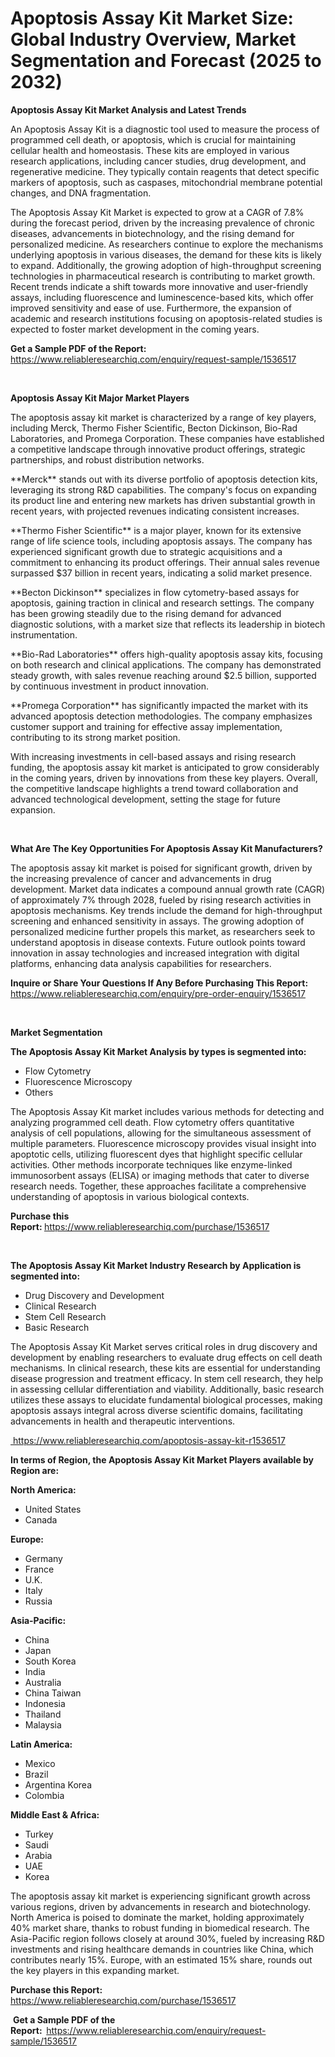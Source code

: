 <p><h1>Apoptosis Assay Kit Market Size: Global Industry Overview, Market Segmentation and Forecast (2025 to 2032)</h1></p><p><strong>Apoptosis Assay Kit Market Analysis and Latest Trends</strong></p>
<p><p>An Apoptosis Assay Kit is a diagnostic tool used to measure the process of programmed cell death, or apoptosis, which is crucial for maintaining cellular health and homeostasis. These kits are employed in various research applications, including cancer studies, drug development, and regenerative medicine. They typically contain reagents that detect specific markers of apoptosis, such as caspases, mitochondrial membrane potential changes, and DNA fragmentation.</p><p>The Apoptosis Assay Kit Market is expected to grow at a CAGR of 7.8% during the forecast period, driven by the increasing prevalence of chronic diseases, advancements in biotechnology, and the rising demand for personalized medicine. As researchers continue to explore the mechanisms underlying apoptosis in various diseases, the demand for these kits is likely to expand. Additionally, the growing adoption of high-throughput screening technologies in pharmaceutical research is contributing to market growth. Recent trends indicate a shift towards more innovative and user-friendly assays, including fluorescence and luminescence-based kits, which offer improved sensitivity and ease of use. Furthermore, the expansion of academic and research institutions focusing on apoptosis-related studies is expected to foster market development in the coming years.</p></p>
<p><strong>Get a Sample PDF of the Report:&nbsp;</strong> <a href="https://www.reliableresearchiq.com/enquiry/request-sample/1536517?utm_campaign=1906&utm_medium=2&utm_source=Github&utm_content=ia&utm_term=13042025&utm_id=apoptosis-assay-kit">https://www.reliableresearchiq.com/enquiry/request-sample/1536517</a></p>
<p>&nbsp;</p>
<p><strong>Apoptosis Assay Kit Major Market Players</strong></p>
<p><p>The apoptosis assay kit market is characterized by a range of key players, including Merck, Thermo Fisher Scientific, Becton Dickinson, Bio-Rad Laboratories, and Promega Corporation. These companies have established a competitive landscape through innovative product offerings, strategic partnerships, and robust distribution networks.</p><p>**Merck** stands out with its diverse portfolio of apoptosis detection kits, leveraging its strong R&D capabilities. The company's focus on expanding its product line and entering new markets has driven substantial growth in recent years, with projected revenues indicating consistent increases.</p><p>**Thermo Fisher Scientific** is a major player, known for its extensive range of life science tools, including apoptosis assays. The company has experienced significant growth due to strategic acquisitions and a commitment to enhancing its product offerings. Their annual sales revenue surpassed $37 billion in recent years, indicating a solid market presence.</p><p>**Becton Dickinson** specializes in flow cytometry-based assays for apoptosis, gaining traction in clinical and research settings. The company has been growing steadily due to the rising demand for advanced diagnostic solutions, with a market size that reflects its leadership in biotech instrumentation.</p><p>**Bio-Rad Laboratories** offers high-quality apoptosis assay kits, focusing on both research and clinical applications. The company has demonstrated steady growth, with sales revenue reaching around $2.5 billion, supported by continuous investment in product innovation.</p><p>**Promega Corporation** has significantly impacted the market with its advanced apoptosis detection methodologies. The company emphasizes customer support and training for effective assay implementation, contributing to its strong market position.</p><p>With increasing investments in cell-based assays and rising research funding, the apoptosis assay kit market is anticipated to grow considerably in the coming years, driven by innovations from these key players. Overall, the competitive landscape highlights a trend toward collaboration and advanced technological development, setting the stage for future expansion.</p></p>
<p>&nbsp;</p>
<p><strong>What Are The Key Opportunities For Apoptosis Assay Kit Manufacturers?</strong></p>
<p><p>The apoptosis assay kit market is poised for significant growth, driven by the increasing prevalence of cancer and advancements in drug development. Market data indicates a compound annual growth rate (CAGR) of approximately 7% through 2028, fueled by rising research activities in apoptosis mechanisms. Key trends include the demand for high-throughput screening and enhanced sensitivity in assays. The growing adoption of personalized medicine further propels this market, as researchers seek to understand apoptosis in disease contexts. Future outlook points toward innovation in assay technologies and increased integration with digital platforms, enhancing data analysis capabilities for researchers.</p></p>
<p><strong>Inquire or Share Your Questions If Any Before Purchasing This Report:</strong> <a href="https://www.reliableresearchiq.com/enquiry/pre-order-enquiry/1536517?utm_campaign=1906&utm_medium=2&utm_source=Github&utm_content=ia&utm_term=13042025&utm_id=apoptosis-assay-kit">https://www.reliableresearchiq.com/enquiry/pre-order-enquiry/1536517</a></p>
<p>&nbsp;</p>
<p><strong>Market Segmentation</strong></p>
<p><strong>The Apoptosis Assay Kit Market Analysis by types is segmented into:</strong></p>
<p><ul><li>Flow Cytometry</li><li>Fluorescence Microscopy</li><li>Others</li></ul></p>
<p><p>The Apoptosis Assay Kit market includes various methods for detecting and analyzing programmed cell death. Flow cytometry offers quantitative analysis of cell populations, allowing for the simultaneous assessment of multiple parameters. Fluorescence microscopy provides visual insight into apoptotic cells, utilizing fluorescent dyes that highlight specific cellular activities. Other methods incorporate techniques like enzyme-linked immunosorbent assays (ELISA) or imaging methods that cater to diverse research needs. Together, these approaches facilitate a comprehensive understanding of apoptosis in various biological contexts.</p></p>
<p><strong>Purchase this Report:&nbsp;</strong><a href="https://www.reliableresearchiq.com/purchase/1536517?utm_campaign=1906&utm_medium=2&utm_source=Github&utm_content=ia&utm_term=13042025&utm_id=apoptosis-assay-kit">https://www.reliableresearchiq.com/purchase/1536517</a></p>
<p>&nbsp;</p>
<p><strong>The Apoptosis Assay Kit Market Industry Research by Application is segmented into:</strong></p>
<p><ul><li>Drug Discovery and Development</li><li>Clinical Research</li><li>Stem Cell Research</li><li>Basic Research</li></ul></p>
<p><p>The Apoptosis Assay Kit Market serves critical roles in drug discovery and development by enabling researchers to evaluate drug effects on cell death mechanisms. In clinical research, these kits are essential for understanding disease progression and treatment efficacy. In stem cell research, they help in assessing cellular differentiation and viability. Additionally, basic research utilizes these assays to elucidate fundamental biological processes, making apoptosis assays integral across diverse scientific domains, facilitating advancements in health and therapeutic interventions.</p></p>
<p><a href="https://www.reliableresearchiq.com/apoptosis-assay-kit-r1536517?utm_campaign=1906&utm_medium=2&utm_source=Github&utm_content=ia&utm_term=13042025&utm_id=apoptosis-assay-kit">&nbsp;https://www.reliableresearchiq.com/apoptosis-assay-kit-r1536517</a></p>
<p><strong>In terms of Region, the Apoptosis Assay Kit Market Players available by Region are:</strong></p>
<p>
    <p> <strong> North America: </strong>
        <ul>
            <li>United States</li>
            <li>Canada</li>
        </ul>
        </p> 
    <p> <strong> Europe: </strong>
        <ul>
            <li>Germany</li>
            <li>France</li>
            <li>U.K.</li>
            <li>Italy</li>
            <li>Russia</li>
        </ul>
        </p> 
    <p> <strong> Asia-Pacific: </strong>
        <ul>
            <li>China</li>
            <li>Japan</li>
            <li>South Korea</li>
            <li>India</li>
            <li>Australia</li>
            <li>China Taiwan</li>
            <li>Indonesia</li>
            <li>Thailand</li>
            <li>Malaysia</li>
        </ul>
        </p> 
    <p> <strong> Latin America: </strong>
        <ul>
            <li>Mexico</li>
            <li>Brazil</li>
            <li>Argentina Korea</li>
            <li>Colombia</li>
        </ul>
        </p> 
    <p> <strong> Middle East & Africa: </strong>
        <ul>
            <li>Turkey</li>
            <li>Saudi</li>
            <li>Arabia</li>
            <li>UAE</li>
            <li>Korea</li>
        </ul>
    </p>
    </p>
<p><p>The apoptosis assay kit market is experiencing significant growth across various regions, driven by advancements in research and biotechnology. North America is poised to dominate the market, holding approximately 40% market share, thanks to robust funding in biomedical research. The Asia-Pacific region follows closely at around 30%, fueled by increasing R&D investments and rising healthcare demands in countries like China, which contributes nearly 15%. Europe, with an estimated 15% share, rounds out the key players in this expanding market.</p></p>
<p><strong>Purchase this Report: </strong><a href="https://www.reliableresearchiq.com/purchase/1536517?utm_campaign=1906&utm_medium=2&utm_source=Github&utm_content=ia&utm_term=13042025&utm_id=apoptosis-assay-kit">https://www.reliableresearchiq.com/purchase/1536517</a></p>
<p>&nbsp;<strong>Get a Sample PDF of the Report:&nbsp;&nbsp;</strong><a href="https://www.reliableresearchiq.com/enquiry/request-sample/1536517?utm_campaign=1906&utm_medium=2&utm_source=Github&utm_content=ia&utm_term=13042025&utm_id=apoptosis-assay-kit">https://www.reliableresearchiq.com/enquiry/request-sample/1536517</a></p>
<p><strong></strong></p>
<p><p></p><p></p><p></p></p>